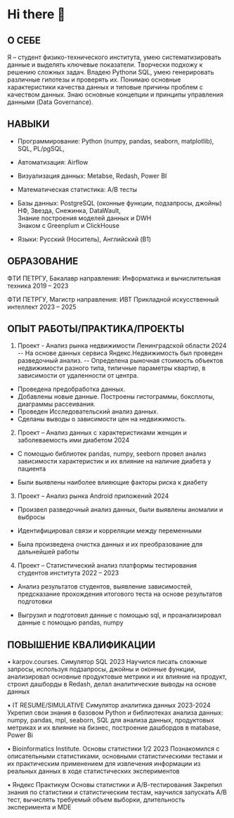 # Hi there 👋

## О СЕБЕ

Я – студент физико-технического института, умею систематизировать данные и выделять ключевые показатели. Творчески
подхожу к решению сложных задач. Владею Pythonи SQL, умею генерировать различные гипотезы и проверять их. Понимаю
основные характеристики качества данных и типовые причины проблем с качеством данных. Знаю основные концепции и
принципы управления данными (Data Governance).  

## НАВЫКИ 

+ Программирование: Python (numpy, pandas, seaborn, matplotlib), SQL, PL/pgSQL,  

+ Автоматизация: Airflow
  
+ Визуализация данных: Metabse, Redash, Power BI  

+ Математическая статистика: A/B тесты  

+ Базы данных: PostgreSQL (оконные функции, подзапросы, джойны)  
              НФ, Звезда, Снежинка, DataWault,  
              Знание построения моделей данных и DWH  
              Знаком с Greenplum и ClickHouse  

+ Языки: Русский (Носитель), Английский (B1)  

## ОБРАЗОВАНИЕ  

ФТИ ПЕТРГУ, Бакалавр направления: Информатика и вычислительная техника 2019 – 2023  

ФТИ ПЕТРГУ, Магистр направления: ИВТ Прикладной искусственный интеллект 2023 – 2025  

## ОПЫТ РАБОТЫ/ПРАКТИКА/ПРОЕКТЫ  

1. Проект - Анализ рынка недвижимости Ленинградской области 2024
  --  На основе данных сервиса Яндекс.Недвижимость был проведен разведочный анализ.
  --  Определена рыночная стоимость объектов недвижимости разного типа, типичные параметры квартир, в зависимости от удаленности от центра.
  -  Проведена предобработка данных.
  -  Добавлены новые данные. Построены гистограммы, боксплоты, диаграммы рассеивания.
  -  Проведен Исследовательский анализ данных.
  -  Сделаны выводы о зависимости цен на недвижимость.

2. Проект – Анализ данных с характеристиками женщин и заболеваемость ими диабетом 2024  

- С помощью библиотек pandas, numpy, seeborn провел анализ зависимости характеристик и их влияние на наличие
диабета у пациента  

- Были выявлены наиболее влияющие факторы риска к диабету
   
3. Проект – Анализ рынка Android приложений 2024  
 
- Произвел разведочный анализ данных, были выявлены аномалии и выбросы  

- Идентифицировал связи и корреляции между переменными  

- Была произведена очистка данных и их преобразование для дальнейшей работы  

4. Проект – Статистический анализ платформы тестирования студентов института 2022 – 2023
 
- Анализ результатов студентов, выявление зависимостей, предсказание прохождения итогового теста на основе
результатов подготовки  

- Выгрузил и подготовил данные с помощью sql, и проанализировал данные с помощью pandas, numpy  

  
## ПОВЫШЕНИЕ КВАЛИФИКАЦИИ  

• karpov.courses. Симулятор SQL 2023
Научился писать сложные запросы, используя подзапросы, джойны и оконные функции, анализировал основные
продуктовые метрики и их влияние на продукт, строил дашборды в Redash, делал аналитические выводы на основе
данных  

• IT RESUME/SIMULATIVE Симулятор аналитика данных 2023-2024
Укрепил свои знания в базовом Python и библиотеках анализа данных: numpy, pandas, mpl, seaborn, SQL для анализа данных,
продуктовых метриках и их влияние на бизнес, построение дашбордов в matabase, Power Bi  

• Bioinformatics Institute. Основы статистики 1/2 2023
Познакомился с описательными статистиками, основными статистическими тестами и их практическим применением
для извлечения информации из реальных данных в ходе статистических экспериментов
  
• Яндекс Практикум Основы статистики и А/В-тестирования
Закрепил знания по статистики и статистическим тестам, научился запускать А/В тест, вычислять требуемый объем выборки,
длительность эксперимента и MDE
